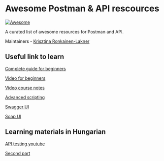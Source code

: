 # Awesome Postman & API rescources

[![Awesome](https://awesome.re/badge.svg)](https://awesome.re)

A curated list of awesome resources for Postman and API.

Maintainers - [Krisztina Ronkainen-Lakner](https://github.com/krisztipely)

## Useful link to learn

[Complete guide for beginners](https://www.softwaretestinghelp.com/api-testing-tutorial/)

[Video for beginners](https://www.youtube.com/watch?v=VywxIQ2ZXw4)

[Video course notes](https://github.com/vdespa/introduction-to-postman-course/blob/main/course-notes.md)

[Advanced scripting](https://www.softwaretestinghelp.com/postman-advanced-scripting/ )

[Swagger UI](https://swagger.io/tools/swagger-ui/)

[Soap UI](https://www.guru99.com/soapui-tutorial.html)

## Learning materials in Hungarian

[API testing youtube](https://www.youtube.com/watch?v=hvSlWnLiK_U&list=PLimzEeSv6f4Vk6cXGpoGU2ZhNcyI5rzTp&index=3)

[Second part](https://www.youtube.com/watch?v=tlUmD5qTkCg&list=PLimzEeSv6f4Vk6cXGpoGU2ZhNcyI5rzTp&index=3)
